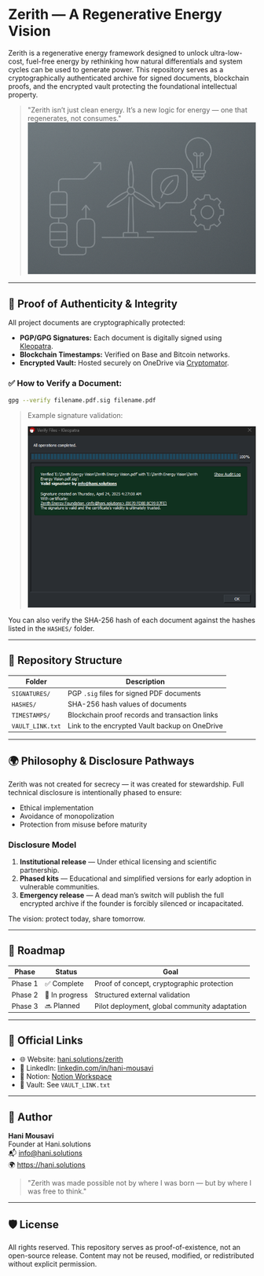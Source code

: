 # Zerith — A Regenerative Energy Vision

Zerith is a regenerative energy framework designed to unlock ultra-low-cost, fuel-free energy by rethinking how natural differentials and system cycles can be used to generate power. This repository serves as a cryptographically authenticated archive for signed documents, blockchain proofs, and the encrypted vault protecting the foundational intellectual property.

> "Zerith isn’t just clean energy. It’s a new logic for energy — one that regenerates, not consumes."
![Zerith Cover](assets/cover3-1.png)
---

## 🔐 Proof of Authenticity & Integrity

All project documents are cryptographically protected:

- **PGP/GPG Signatures:** Each document is digitally signed using [Kleopatra](https://gpg4win.org/).
- **Blockchain Timestamps:** Verified on Base and Bitcoin networks.
- **Encrypted Vault:** Hosted securely on OneDrive via [Cryptomator](https://cryptomator.org).

### ✅ How to Verify a Document:
```bash
gpg --verify filename.pdf.sig filename.pdf
```

> Example signature validation:
>
> ![Kleopatra Verification](assets/signature.png)


You can also verify the SHA-256 hash of each document against the hashes listed in the `HASHES/` folder.

---

## 📁 Repository Structure

| Folder | Description |
|--------|-------------|
| `SIGNATURES/` | PGP `.sig` files for signed PDF documents |
| `HASHES/` | SHA-256 hash values of documents |
| `TIMESTAMPS/` | Blockchain proof records and transaction links |
| `VAULT_LINK.txt` | Link to the encrypted Vault backup on OneDrive |

---

## 🌍 Philosophy & Disclosure Pathways

Zerith was not created for secrecy — it was created for stewardship. Full technical disclosure is intentionally phased to ensure:
- Ethical implementation
- Avoidance of monopolization
- Protection from misuse before maturity

### Disclosure Model

1. **Institutional release** — Under ethical licensing and scientific partnership.
2. **Phased kits** — Educational and simplified versions for early adoption in vulnerable communities.
3. **Emergency release** — A dead man’s switch will publish the full encrypted archive if the founder is forcibly silenced or incapacitated.

The vision: protect today, share tomorrow.

---

## 📅 Roadmap

| Phase | Status | Goal |
|-------|--------|------|
| Phase 1 | ✅ Complete | Proof of concept, cryptographic protection |
| Phase 2 | 🚧 In progress | Structured external validation |
| Phase 3 | 🔜 Planned | Pilot deployment, global community adaptation |

---

## 📡 Official Links

- 🌐 Website: [hani.solutions/zerith](https://hani.solutions/zerith)
- 🔗 LinkedIn: [linkedin.com/in/hani-mousavi](https://www.linkedin.com/in/hani-mousavi/)
- 📘 Notion: [Notion Workspace](https://morning-preface-699.notion.site/Zerith-1d4359cfd80d8051abffc475894d4538)
- 📂 Vault: See `VAULT_LINK.txt`

---

## 👤 Author

**Hani Mousavi**  
Founder at Hani.solutions  
📬 info@hani.solutions  
🌍 https://hani.solutions  

> "Zerith was made possible not by where I was born — but by where I was free to think."

---

## 🛡 License

All rights reserved. This repository serves as proof-of-existence, not an open-source release. Content may not be reused, modified, or redistributed without explicit permission.
